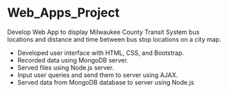 # Web_Apps_Project
 Develop Web App to display Milwaukee County Transit System bus locations and distance and time between bus stop locations on a city map.
- Developed user interface with HTML, CSS, and Bootstrap.
- Recorded data using MongoDB server.
- Served files using Node.js server.
- Input user queries and send them to server using AJAX.
- Served data from MongoDB database to server using Node.js
